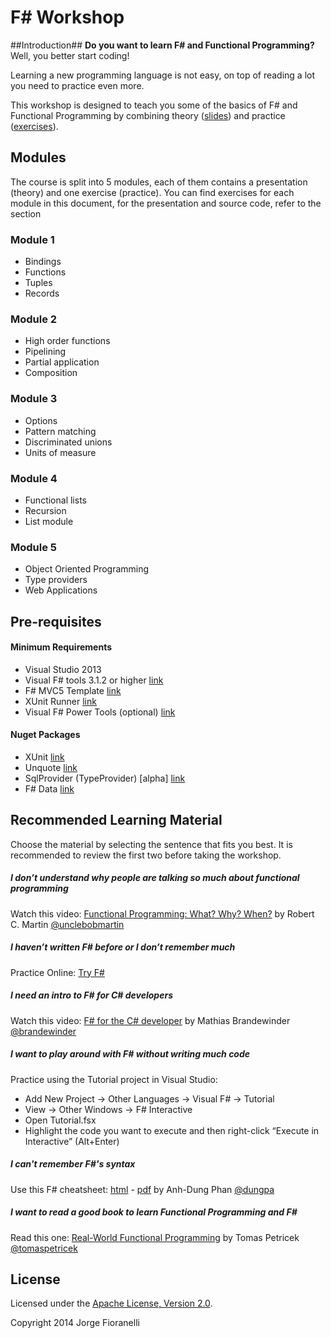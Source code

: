F# Workshop
==============

##Introduction##
**Do you want to learn F# and Functional Programming?** Well, you better start coding!

Learning a new programming language is not easy, on top of reading a lot you need to practice even more.

This workshop is designed to teach you some of the basics of F# and Functional Programming by combining theory ([slides](https://github.com/jorgef/fsharpworkshop/raw/master/FSharpWorkshop_Slides.pdf)) and practice ([exercises](https://github.com/jorgef/fsharpworkshop/raw/master/FSharpWorkshop_Exercises.pdf)).

## Modules ##

The course is split into 5 modules, each of them contains a presentation (theory) and one exercise (practice). You can find exercises for each module in this document, for the presentation and source code, refer to the section 
 

### Module 1 ###
- Bindings
- Functions
- Tuples
- Records

### Module 2 ###
- High order functions
- Pipelining
- Partial application
- Composition

### Module 3 ###
- Options
- Pattern matching
- Discriminated unions
- Units of measure

### Module 4 ###
- Functional lists
- Recursion
- List module

### Module 5 ###
- Object Oriented Programming
- Type providers
- Web Applications


## Pre-requisites ##

#### Minimum Requirements ####
- Visual Studio 2013
- Visual F# tools 3.1.2 or higher [link](http://www.microsoft.com/en-au/download/details.aspx?id=44011)
- F# MVC5 Template [link](http://visualstudiogallery.msdn.microsoft.com/39ae8dec-d11a-4ac9-974e-be0fdadec71b)
- XUnit Runner [link](http://visualstudiogallery.msdn.microsoft.com/463c5987-f82b-46c8-a97e-b1cde42b9099)
- Visual F# Power Tools (optional)  [link](http://visualstudiogallery.msdn.microsoft.com/136b942e-9f2c-4c0b-8bac-86d774189cff)


#### Nuget Packages ####
- XUnit [link](https://www.nuget.org/packages/xunit/)
- Unquote [link](https://www.nuget.org/packages/Unquote/)
- SqlProvider (TypeProvider) [alpha] [link](http://www.nuget.org/packages/SQLProvider/0.0.9-alpha)
- F# Data [link](http://www.nuget.org/packages/FSharp.Data/)


## Recommended Learning Material ##

Choose the material by selecting the sentence that fits you best. It is recommended to review the first two before taking the workshop.

##### I don’t understand why people are talking so much about functional programming #####

Watch this video: [Functional Programming: What? Why? When?](https://vimeo.com/97514630) by Robert C. Martin [@unclebobmartin](https://twitter.com/unclebobmartin)

##### I haven’t written F# before or I don’t remember much #####

Practice Online: [Try F#](http://www.tryfsharp.org)

##### I need an intro to F# for C# developers #####

Watch this video: [F# for the C# developer](http://youtu.be/H0pS5UnVa2E) by Mathias Brandewinder [@brandewinder](https://twitter.com/brandewinder)

##### I want to play around with F# without writing much code #####

Practice using the Tutorial project in Visual Studio:

- Add New Project -> Other Languages -> Visual F# -> Tutorial
- View -> Other Windows -> F# Interactive
- Open Tutorial.fsx
- Highlight the code you want to execute and then right-click “Execute in Interactive” (Alt+Enter)

##### I can't remember F#'s syntax #####

Use this F# cheatsheet: [html](http://dungpa.github.io/fsharp-cheatsheet/) - [pdf](https://github.com/dungpa/fsharp-cheatsheet/raw/gh-pages/fsharp-cheatsheet.pdf) by Anh-Dung Phan [@dungpa](https://twitter.com/dungpa)

##### I want to read a good book to learn Functional Programming and F# #####

Read this one: [Real-World Functional Programming](http://www.manning.com/petricek/) by Tomas Petricek [@tomaspetricek](https://twitter.com/tomaspetricek) 

## License ##
Licensed under the [Apache License, Version 2.0](http://www.apache.org/licenses/LICENSE-2.0).

Copyright 2014 Jorge Fioranelli